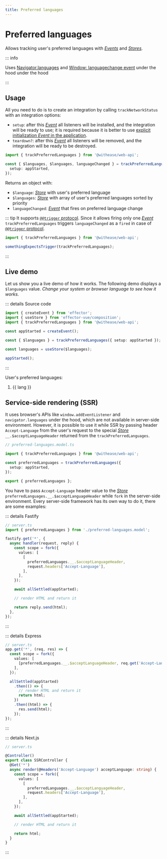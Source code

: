```yaml
---
title: Preferred languages
---
```


# Preferred languages

Allows tracking user's preferred languages with [_Events_](https://effector.dev/docs/api/effector/event) and [_Stores_](https://effector.dev/docs/api/effector/store).

::: info

Uses [Navigator.languages](https://developer.mozilla.org/en-US/docs/Web/API/Navigator/languages) and [Window: languagechange event](https://https://developer.mozilla.org/en-US/docs/Web/API/Window/languagechange_event) under the hood under the hood

:::

## Usage

All you need to do is to create an integration by calling `trackNetworkStatus` with an integration options:

- `setup`: after this [_Event_](https://effector.dev/docs/api/effector/event) all listeners will be installed, and the integration will be ready to use; it is required because it is better to use [explicit initialization _Event_ in the application](/magazine/explicit_start).
- `teardown?`: after this [_Event_](https://effector.dev/docs/api/effector/event) all listeners will be removed, and the integration will be ready to be destroyed.

```ts
import { trackPreferredLanguages } from '@withease/web-api';

const { $languages, $languages, languageChanged } = trackPreferredLanguages({
  setup: appStarted,
});
```

Returns an object with:

- `$language`: [_Store_](https://effector.dev/docs/api/effector/store) with user's preferred language
- `$languages`: [_Store_](https://effector.dev/docs/api/effector/store) with array of user's preferred languages sorted by priority
- `languageChanged`: [_Event_](https://effector.dev/docs/api/effector/event) that fires on preferred language change

::: tip
It supports [`@@trigger` protocol](/protocols/trigger). Since it allows firing only one [_Event_](https://effector.dev/docs/api/effector/event) `trackPreferredLanguages` triggers `languageChanged` as a `fired` in case of [`@@trigger` protocol](/protocols/trigger).

```ts
import { trackPreferredLanguages } from '@withease/web-api';

somethingExpectsTrigger(trackPreferredLanguages);
```

:::

## Live demo

Let us show you a live demo of how it works. The following demo displays a `$languages` value. _Change your system or browser language to see how it works._

<script setup lang="ts">
import { createEvent } from 'effector';
import { useStore } from 'effector-vue/composition'

import { trackPreferredLanguages } from '../../../../packages/web-api';

const appStarted = createEvent();

const { $languages } = trackPreferredLanguages(
  { setup: appStarted }
);

const languages = useStore($languages)

appStarted();

</script>

::: details Source code

```ts
import { createEvent } from 'effector';
import { useStore } from 'effector-vue/composition';
import { trackPreferredLanguages } from '@withease/web-api';

const appStarted = createEvent();

const { $languages } = trackPreferredLanguages({ setup: appStarted });

const languages = useStore($languages);

appStarted();
```

:::

User's preferred languages:

<ol>
  <li v-for="lang in languages">{{ lang }}</li>
</ol>

## Service-side rendering (SSR)

It uses browser's APIs like `window.addEventListener` and `navigator.languages` under the hood, which are not available in server-side environment. However, it is possible to use it while SSR by passing header `Accept-Language` from the user's request to the special [_Store_](https://effector.dev/docs/api/effector/store) `__.$acceptLanguageHeader` returned from the `trackPreferredLanguages`.

```ts
// preferred-languages.model.ts

import { trackPreferredLanguages } from '@withease/web-api';

const preferredLanguages = trackPreferredLanguages({
  setup: appStarted,
});

export { preferredLanguages };
```

You have to pass `Accept-Language` header value to the [_Store_](https://effector.dev/docs/api/effector/store) `preferredLanguages.__.$acceptLanguageHeader` while `fork` in the server-side environment. Every server-side framework has its own way to do it, there are some examples:

::: details Fastify

```ts
// server.ts
import { preferredLanguages } from './preferred-languages.model';

fastify.get('*', {
  async handler(request, reply) {
    const scope = fork({
      values: [
        [
          preferredLanguages.__.$acceptLanguageHeader,
          request.headers['Accept-Language'],
        ],
      ],
    });

    await allSettled(appStarted);

    // render HTML and return it

    return reply.send(html);
  },
});
```

:::

::: details Express

```ts
// server.ts
app.get('*', (req, res) => {
  const scope = fork({
    values: [
      [preferredLanguages.__.$acceptLanguageHeader, req.get('Accept-Language')],
    ],
  });

  allSettled(appStarted)
    .then(() => {
      // render HTML and return it
      return html;
    })
    .then((html) => {
      res.send(html);
    });
});
```

:::

::: details Next.js

```ts
// server.ts

@Controller()
export class SSRController {
  @Get('*')
  async render(@Headers('Accept-Language') acceptLanguage: string) {
    const scope = fork({
      values: [
        [
          preferredLanguages.__.$acceptLanguageHeader,
          request.headers['Accept-Language'],
        ],
      ],
    });

    await allSettled(appStarted);

    // render HTML and return it

    return html;
  }
}
```

:::
